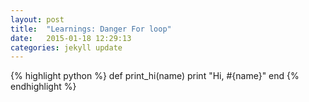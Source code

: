 ```yaml
---
layout: post
title:  "Learnings: Danger For loop"
date:   2015-01-18 12:29:13
categories: jekyll update
---
```


{% highlight python %}
def print_hi(name)
  print "Hi, #{name}"
end
{% endhighlight %}